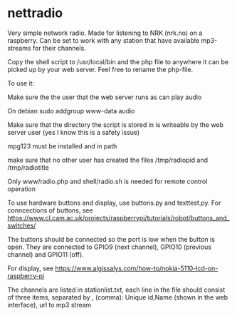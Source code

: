
# nettradio

Very simple network radio. Made for listening to NRK (nrk.no) on a raspberry. Can be set to work with any station
that have available mp3-streams for their channels.


Copy the shell script to /usr/local/bin and the php file to anywhere it can be picked up by your web server. Feel
free to rename the php-file.

To use it:

Make sure the the user that the web server runs as can play audio

On debian
sudo addgroup www-data audio

Make sure that the directory the script is stored in is writeable by the web server user (yes I know this is a safety issue)

mpg123 must be installed and in path

make sure that no other user has created the files /tmp/radiopid and /tmp/radiotitle


Only www/radio.php and shell/radio.sh is needed for remote control operation

To use hardware buttons and display, use buttons.py and texttest.py. 
For conncections of buttons, see https://www.cl.cam.ac.uk/projects/raspberrypi/tutorials/robot/buttons_and_switches/ 

The buttons should be connected so the port is low when the button is open. They are connected to GPIO9 (next channel), GPIO10 (previous channel) and GPIO11 (off).


For display, see https://www.algissalys.com/how-to/nokia-5110-lcd-on-raspberry-pi

The channels are listed in stationlist.txt, each line in the file should consist of three items, separated by , (comma): Unique id,Name (shown in the web interface), url to mp3 stream

